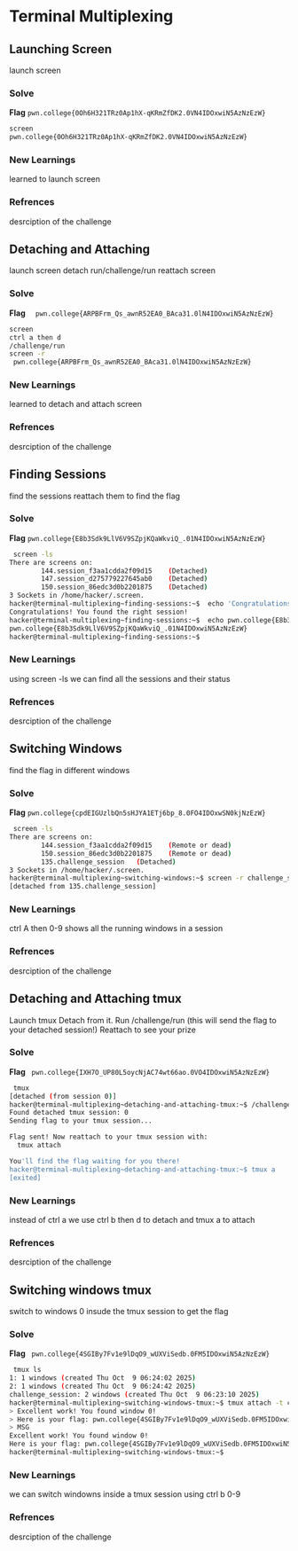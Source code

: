 # Terminal Multiplexing

## Launching Screen
launch screen

### Solve
**Flag** `pwn.college{0Oh6H321TRz0Ap1hX-qKRmZfDK2.0VN4IDOxwiN5AzNzEzW}`

```bash
screen
pwn.college{0Oh6H321TRz0Ap1hX-qKRmZfDK2.0VN4IDOxwiN5AzNzEzW}
```
### New Learnings
learned to launch screen

### Refrences
desrciption of the challenge



## Detaching and Attaching
launch screen detach run/challenge/run reattach screen

### Solve
**Flag** `  pwn.college{ARPBFrm_Qs_awnR52EA0_BAca31.0lN4IDOxwiN5AzNzEzW}`

```bash
screen
ctrl a then d
/challenge/run
screen -r
 pwn.college{ARPBFrm_Qs_awnR52EA0_BAca31.0lN4IDOxwiN5AzNzEzW}
```
### New Learnings
learned to detach and attach screen

### Refrences
desrciption of the challenge


## Finding Sessions
find the sessions reattach them to find the flag

### Solve
**Flag** `pwn.college{E8b3Sdk9LlV6V9SZpjKQaWkviQ_.01N4IDOxwiN5AzNzEzW}`

```bash
 screen -ls
There are screens on:
        144.session_f3aa1cdda2f09d15    (Detached)
        147.session_d275779227645ab0    (Detached)
        150.session_86edc3d0b2201875    (Detached)
3 Sockets in /home/hacker/.screen.
hacker@terminal-multiplexing~finding-sessions:~$  echo 'Congratulations! You found the right session!'
Congratulations! You found the right session!
hacker@terminal-multiplexing~finding-sessions:~$  echo pwn.college{E8b3Sdk9LlV6V9SZpjKQaWkviQ_.01N4IDOxwiN5AzNzEzW}
pwn.college{E8b3Sdk9LlV6V9SZpjKQaWkviQ_.01N4IDOxwiN5AzNzEzW}
hacker@terminal-multiplexing~finding-sessions:~$
```
### New Learnings
using screen -ls we can find all the sessions and their status 

### Refrences
desrciption of the challenge



## Switching Windows
find the flag in different windows 

### Solve
**Flag** `pwn.college{cpdEIGUzlbQn5sHJYA1ETj6bp_8.0FO4IDOxwSN0kjNzEzW}`

```bash
 screen -ls
There are screens on:
        144.session_f3aa1cdda2f09d15    (Remote or dead)
        150.session_86edc3d0b2201875    (Remote or dead)
        135.challenge_session   (Detached)
3 Sockets in /home/hacker/.screen.
hacker@terminal-multiplexing~switching-windows:~$ screen -r challenge_session
[detached from 135.challenge_session]
```
### New Learnings
ctrl A then 0-9 shows all the running windows in a session

### Refrences
desrciption of the challenge



## Detaching and Attaching tmux
Launch tmux
Detach from it.
Run /challenge/run (this will send the flag to your detached session!)
Reattach to see your prize

### Solve
**Flag** ` pwn.college{IXH7O_UP80L5oycNjAC74wt66ao.0VO4IDOxwiN5AzNzEzW}`

```bash
 tmux
[detached (from session 0)]
hacker@terminal-multiplexing~detaching-and-attaching-tmux:~$ /challenge/run
Found detached tmux session: 0
Sending flag to your tmux session...

Flag sent! Now reattach to your tmux session with:
  tmux attach

You'll find the flag waiting for you there!
hacker@terminal-multiplexing~detaching-and-attaching-tmux:~$ tmux a
[exited]
```
### New Learnings
instead of ctrl a we use ctrl b then d to detach and tmux a to attach 

### Refrences
desrciption of the challenge



## Switching windows tmux
switch to windows 0 insude the tmux session to get the flag

### Solve
**Flag** ` pwn.college{4SGIBy7Fv1e9lDqO9_wUXViSedb.0FM5IDOxwiN5AzNzEzW}`

```bash
 tmux ls
1: 1 windows (created Thu Oct  9 06:24:02 2025)
2: 1 windows (created Thu Oct  9 06:24:42 2025)
challenge_session: 2 windows (created Thu Oct  9 06:23:10 2025)
hacker@terminal-multiplexing~switching-windows-tmux:~$ tmux attach -t challenge_session
> Excellent work! You found window 0!
> Here is your flag: pwn.college{4SGIBy7Fv1e9lDqO9_wUXViSedb.0FM5IDOxwiN5AzNzEzW}
> MSG
Excellent work! You found window 0!
Here is your flag: pwn.college{4SGIBy7Fv1e9lDqO9_wUXViSedb.0FM5IDOxwiN5AzNzEzW}
hacker@terminal-multiplexing~switching-windows-tmux:~$
```
### New Learnings
we can switch windowns inside a tmux session using ctrl b 0-9 

### Refrences
desrciption of the challenge
